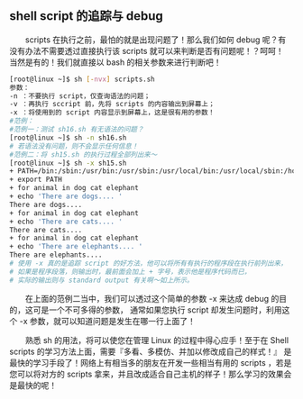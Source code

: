 ## shell script 的追踪与 debug

　　scripts 在执行之前，最怕的就是出现问题了！那么我们如何 debug 呢？有没有办法不需要透过直接执行该 scripts 就可以来判断是否有问题呢！？呵呵！ 当然是有的！我们就直接以 bash 的相关参数来进行判断吧！

```bash    
[root@linux ~]$ sh [-nvx] scripts.sh
参数：
-n ：不要执行 script，仅查询语法的问题；
-v ：再执行 sccript 前，先将 scripts 的内容输出到屏幕上；
-x ：将使用到的 script 内容显示到屏幕上，这是很有用的参数！
#范例：
#范例一：测试 sh16.sh 有无语法的问题？
[root@linux ~]$ sh -n sh16.sh
# 若语法没有问题，则不会显示任何信息！
#范例二：将 sh15.sh 的执行过程全部列出来～
[root@linux ~]$ sh -x sh15.sh
+ PATH=/bin:/sbin:/usr/bin:/usr/sbin:/usr/local/bin:/usr/local/sbin:/home/vbird/bin
+ export PATH
+ for animal in dog cat elephant
+ echo 'There are dogs.... '
There are dogs....
+ for animal in dog cat elephant
+ echo 'There are cats.... '
There are cats....
+ for animal in dog cat elephant
+ echo 'There are elephants.... '
There are elephants....
# 使用 -x 真的是追踪 script 的好方法，他可以将所有有执行的程序段在执行前列出来，
# 如果是程序段落，则输出时，最前面会加上 + 字号，表示他是程序代码而已，
# 实际的输出则与 standard output 有关啊～如上所示。
```

　　在上面的范例二当中，我们可以透过这个简单的参数 -x 来达成 debug 的目的，这可是一个不可多得的参数， 通常如果您执行 script 却发生问题时，利用这个 -x 参数，就可以知道问题是发生在哪一行上面了！

　　熟悉 sh 的用法，将可以使您在管理 Linux 的过程中得心应手！至于在 Shell scripts 的学习方法上面，需要『多看、多模仿、并加以修改成自己的样式！』 是最快的学习手段了！网络上有相当多的朋友在开发一些相当有用的 scripts ，若是您可以将对方的 scripts 拿来，并且改成适合自己主机的样子！那么学习的效果会是最快的呢！
